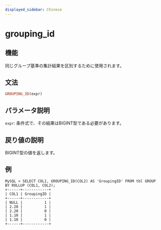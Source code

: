 ```yaml
---
displayed_sidebar: Chinese
---
```



# grouping_id

## 機能

同じグループ基準の集計結果を区別するために使用されます。

## 文法

```Haskell
GROUPING_ID(expr)
```

## パラメータ説明

`expr`: 条件式で、その結果はBIGINT型である必要があります。

## 戻り値の説明

BIGINT型の値を返します。

## 例

```Plain
MySQL > SELECT COL1, GROUPING_ID(COL2) AS 'GroupingID' FROM tbl GROUP BY ROLLUP (COL1, COL2);
+------+------------+
| COL1 | GroupingID |
+------+------------+
| NULL |          1 |
| 2.20 |          1 |
| 2.20 |          0 |
| 1.10 |          1 |
| 1.10 |          0 |
+------+------------+
```
